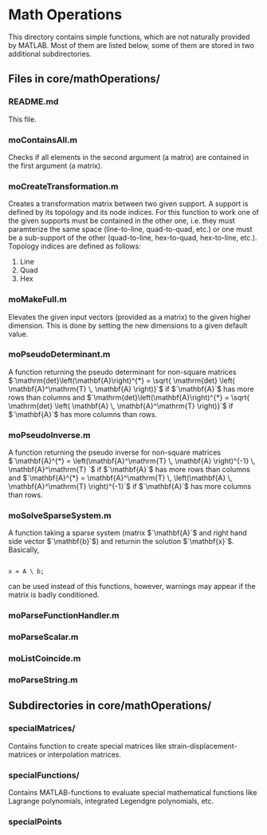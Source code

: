 <h1>Math Operations</h1>

This directory contains simple functions, which are not naturally provided by MATLAB. 
Most of them are listed below, some of them are stored in two additional subdirectories.

<h2>Files in core/mathOperations/</h2>

<h3>README.md</h3>
This file.

<h3>moContainsAll.m</h3>
Checks if all elements in the second argument (a matrix) are contained in the first argument (a matrix).

<h3>moCreateTransformation.m</h3>
Creates a transformation matrix between two given support. A support is defined by its topology and its node indices. For this function to work one of the given supports must be contained in the other one, i.e. they must paramterize the same space (line-to-line, quad-to-quad, etc.) or one must be a sub-support of the other (quad-to-line, hex-to-quad, hex-to-line, etc.).
Topology indices are defined as follows:
<ol>
<li> Line </li>
<li> Quad </li>
<li> Hex </li>
</ol>

<h3>moMakeFull.m</h3>
Elevates the given input vectors (provided as a matrix) to the given higher dimension. This is done by setting the new dimensions to a given default value.


<h3>moPseudoDeterminant.m</h3>
A function returning the pseudo determinant for non-square matrices
$`\mathrm{det}\left(\mathbf{A}\right)^{*} = \sqrt{ \mathrm{det} \left( \mathbf{A}^\mathrm{T} \, \mathbf{A} \right)}`$
if $`\mathbf{A}`$ has more rows than columns and 
$`\mathrm{det}\left(\mathbf{A}\right)^{*} = \sqrt{ \mathrm{det} \left( \mathbf{A} \, \mathbf{A}^\mathrm{T} \right)}`$
if $`\mathbf{A}`$ has more columns than rows.


<h3>moPseudoInverse.m</h3>
A function returning the pseudo inverse for non-square matrices
$`\mathbf{A}^{*} = \left(\mathbf{A}^\mathrm{T} \, \mathbf{A} \right)^{-1} \, \mathbf{A}^\mathrm{T} `$
if $`\mathbf{A}`$ has more rows than columns and 
$`\mathbf{A}^{*} = \mathbf{A}^\mathrm{T} \, \left(\mathbf{A} \, \mathbf{A}^\mathrm{T} \right)^{-1}`$
if $`\mathbf{A}`$ has more columns than rows.


<h3>moSolveSparseSystem.m</h3>
A function taking a sparse system (matrix $`\mathbf{A}`$ and right hand side vector $`\mathbf{b}`$) and returnin the solution $`\mathbf{x}`$. Basically, 
<pre><code>
x = A \ b;
</code></pre>
can be used instead of this functions, however, warnings may appear if the matrix is badly conditioned.

<h3>moParseFunctionHandler.m</h3>

<h3>moParseScalar.m</h3>

<h3>moListCoincide.m</h3>

<h3>moParseString.m</h3>

<h2>Subdirectories in core/mathOperations/</h2>

<h3>specialMatrices/</h3>
Contains function to create special matrices like strain-displacement-matrices or interpolation matrices.

<h3>specialFunctions/</h3>
Contains MATLAB-functions to evaluate special mathematical functions like Lagrange polynomials, integrated Legendgre polynomials, etc.

<h3>specialPoints</h3>